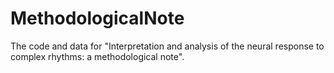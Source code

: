 # MethodologicalNote
The code and data for "Interpretation and analysis of the neural response to complex rhythms: a methodological note".
